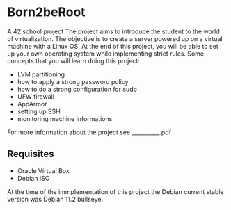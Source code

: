 # Born2beRoot
A 42 school project
The project aims to introduce the student to the world of virtualization. 
The objective is to create a server powered up on a virtual machine with a Linux OS. At the end of this project, you will be able to set up
your own operating system while implementing strict rules.
Some concepts that you will learn doing this project:
- LVM partitioning
- how to apply a strong password policy
- how to do a strong configuration for sudo
- UFW firewall
- AppArmor
- setting up SSH
- monitoring machine informations

For more information about the project see __________.pdf

## Requisites
- Oracle Virtual Box
- Debian ISO

At the time of the immplementation of this project the Debian current stable version was Debian 11.2 bullseye.
